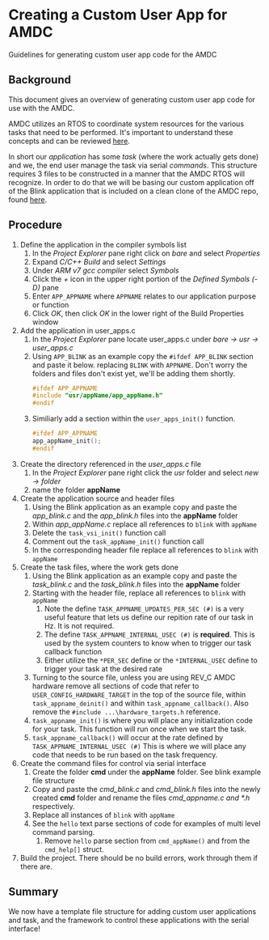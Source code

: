 # Creating a Custom User App for AMDC

Guidelines for generating custom user app code for the AMDC

## Background

This document gives an overview of generating custom user app code for use with the AMDC. 

AMDC utilizes an RTOS to coordinate system resources for the various tasks that need to be performed. It's important to understand these concepts and can be reviewed [here](https://github.com/Severson-Group/AMDC-Firmware/blob/develop/docs/Firmware-Arch-System.md).

In short our _application_ has some _task_ (where the work actually gets done) and we, the end user manage the task via serial _commands_. This structure requires 3 files to be constructed in a manner that the AMDC RTOS will recognize. In order to do that we will be basing our custom application off of the Blink application that is included on a clean clone of the AMDC repo, found [here](https://github.com/Severson-Group/AMDC-Firmware/blob/develop/docs/Create-Private-Repo.md). 

## Procedure

1. Define the application in the compiler symbols list
    1. In the _Project Explorer_ pane right click on _bare_ and select _Properties_
    2. Expand _C/C++ Build_ and select _Settings_
    3. Under _ARM v7 gcc compiler_ select _Symbols_ 
    4. Click the _+_ icon in the upper right portion of the _Defined Symbols (-D)_ pane
    5. Enter `APP_APPNAME` where `APPNAME` relates to our application purpose or function
    6. Click _OK_, then click _OK_ in the lower right of the Build Properties window 
2. Add the application in user_apps.c
    1. In the _Project Explorer_ pane locate user_apps.c under _bare -> usr -> user_apps.c_
    2. Using `APP_BLINK` as an example copy the `#ifdef APP_BLINK` section and paste it below. replacing `BLINK` with `APPNAME`. Don't worry the folders and files don't exist yet, we'll be adding them shortly. 
        ```C
        #ifdef APP_APPNAME
        #include "usr/appName/app_appName.h"
        #endif
        ```
    3. Similiarly add a section within the `user_apps_init()` function. 
        ```C
        #ifdef APP_APPNAME
        app_appName_init();
        #endif
        ```
3. Create the directory referenced in the _user_apps.c_ file
    1. In the _Project Explorer_ pane right click the _usr_ folder and select _new -> folder_
    2. name the folder **appName**
4. Create the application source and header files
    1. Using the Blink application as an example copy and paste the _app_blink.c_ and the _app_blink.h_ files into the **appName** folder
    2. Within _app_appName.c_ replace all references to `blink` with `appName`
    1. Delete the `task_vsi_init()` function call
    1. Comment out the `task_appName_init()` function call
    1. In the corresponding header file replace all references to `blink` with `appName`
5. Create the task files, where the work gets done
    1. Using the Blink application as an example copy and paste the _task_blink.c_ and the _task_blink.h_ files into the **appName** folder
    1. Starting with the header file, replace all references to `blink` with `appName`
        1. Note the define `TASK_APPNAME_UPDATES_PER_SEC (#)`  is a very useful feature that lets us define our repition rate of our task in Hz. It is not required. 
        1. The define `TASK_APPNAME_INTERNAL_USEC (#)`  is **required**. This is used by the system counters to know when to trigger our task callback function
        1. Either utilize the `*PER_SEC` define or the `*INTERNAL_USEC` define to trigger your task at the desired rate
    1. Turning to the source file, unless you are using REV_C AMDC hardware remove all sections of code that refer to `USER_CONFIG_HARDWARE_TARGET` in the top of the source file, within `task_appname_deinit()` and within `task_appname_callback()`. Also remove the `#include ...\hardware_targets.h` reference. 
    1. `task_appname_init()` is where you will place any initialization code for your task. This function will run once when we start the task. 
    1. `task_appname_callback()` will occur at the rate defined by `TASK_APPNAME_INTERNAL_USEC (#)` This is where we will place any code that needs to be run based on the task frequency. 
1. Create the command files for control via serial interface
    1. Create the folder **cmd** under the **appName** folder. See blink example file structure
    1. Copy and paste the _cmd_blink.c_ and _cmd_blink.h_ files into the newly created **cmd** folder and rename the files _cmd_appname.c and *.h_ respectively. 
    1. Replace all instances of `blink` with `appName`
    1. See the `hello` text parse sections of code for examples of multi level command parsing. 
        1. Remove `hello` parse section from `cmd_appName()` and from the `cmd_help[]` struct. 
1. Build the project. There should be no build errors, work through them if there are. 

## Summary

We now have a template file structure for adding custom user applications and task, and the framework to control these applications with the serial interface!
